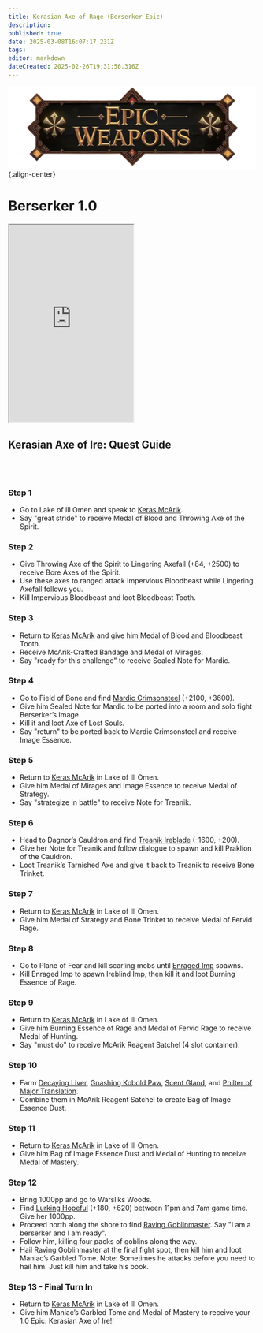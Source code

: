 ```yaml
---
title: Kerasian Axe of Rage (Berserker Epic)
description: 
published: true
date: 2025-03-08T16:07:17.231Z
tags: 
editor: markdown
dateCreated: 2025-02-26T19:31:56.316Z
---
```


![epicweapons.webp](/epicweapons.webp){.align-center}

# Berserker 1.0

<iframe src="https://www.thjdi.cc/item/2068299" width="50%" height="400px"></iframe>

## Kerasian Axe of Ire: Quest Guide
<br><br>
### Step 1
  - Go to Lake of Ill Omen and speak to [Keras McArik](https://www.thjdi.cc/npc/85154).
  - Say "great stride" to receive Medal of Blood and Throwing Axe of the Spirit.
  
### Step 2
  - Give Throwing Axe of the Spirit to Lingering Axefall (+84, +2500) to receive Bore Axes of the Spirit.
  - Use these axes to ranged attack Impervious Bloodbeast while Lingering Axefall follows you.
  - Kill Impervious Bloodbeast and loot Bloodbeast Tooth.
  
### Step 3
  - Return to [Keras McArik](https://www.thjdi.cc/npc/85154) and give him Medal of Blood and Bloodbeast Tooth.
  - Receive McArik-Crafted Bandage and Medal of Mirages.
  - Say "ready for this challenge" to receive Sealed Note for Mardic.
  
### Step 4
  - Go to Field of Bone and find [Mardic Crimsonsteel](https://www.thjdi.cc/npc/78100) (+2100, +3600).
  - Give him Sealed Note for Mardic to be ported into a room and solo fight Berserker’s Image.
  - Kill it and loot Axe of Lost Souls.
  - Say "return" to be ported back to Mardic Crimsonsteel and receive Image Essence.
  
### Step 5
  - Return to [Keras McArik](https://www.thjdi.cc/npc/85154) in Lake of Ill Omen.
  - Give him Medal of Mirages and Image Essence to receive Medal of Strategy.
  - Say "strategize in battle" to receive Note for Treanik.
  
### Step 6
  - Head to Dagnor’s Cauldron and find [Treanik Ireblade](https://www.thjdi.cc/npc/70032) (-1600, +200).
  - Give her Note for Treanik and follow dialogue to spawn and kill Praklion of the Cauldron.
  - Loot Treanik’s Tarnished Axe and give it back to Treanik to receive Bone Trinket.
  
### Step 7
  - Return to [Keras McArik](https://www.thjdi.cc/npc/85154) in Lake of Ill Omen.
  - Give him Medal of Strategy and Bone Trinket to receive Medal of Fervid Rage.
  
### Step 8
  - Go to Plane of Fear and kill scarling mobs until [Enraged Imp](https://www.thjdi.cc/npc/72108) spawns.
  - Kill Enraged Imp to spawn Ireblind Imp, then kill it and loot Burning Essence of Rage.
  
### Step 9
  - Return to [Keras McArik](https://www.thjdi.cc/npc/85154) in Lake of Ill Omen.
  - Give him Burning Essence of Rage and Medal of Fervid Rage to receive Medal of Hunting.
  - Say "must do" to receive McArik Reagent Satchel (4 slot container).
  
### Step 10
  - Farm [Decaying Liver](https://www.thjdi.cc/npc/94130), [Gnashing Kobold Paw](https://www.thjdi.cc/npc/100166), [Scent Gland](https://www.thjdi.cc/npc/38047), and [Philter of Major Translation](https://www.thjdi.cc/item/96467).
  - Combine them in McArik Reagent Satchel to create Bag of Image Essence Dust.
  
### Step 11
  - Return to [Keras McArik](https://www.thjdi.cc/npc/85154) in Lake of Ill Omen.
  - Give him Bag of Image Essence Dust and Medal of Hunting to receive Medal of Mastery.
  
### Step 12
  - Bring 1000pp and go to Warsliks Woods.
  - Find [Lurking Hopeful](https://www.thjdi.cc/npc/79115) (+180, +620) between 11pm and 7am game time. Give her 1000pp.
  - Proceed north along the shore to find [Raving Goblinmaster](https://www.thjdi.cc/npc/79127). Say "I am a berserker and I am ready".
  - Follow him, killing four packs of goblins along the way.
  - Hail Raving Goblinmaster at the final fight spot, then kill him and loot Maniac’s Garbled Tome. Note: Sometimes he attacks before you need to hail him. Just kill him and take his book.
  
### Step 13 - Final Turn In
  - Return to [Keras McArik](https://www.thjdi.cc/npc/85154) in Lake of Ill Omen.
  - Give him Maniac’s Garbled Tome and Medal of Mastery to receive your 1.0 Epic: Kerasian Axe of Ire!!
